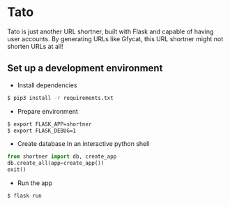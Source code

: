 # Tato

Tato is just another URL shortner, built with Flask and capable of having user accounts. By generating URLs like Gfycat, this URL shortner might not shorten URLs at all!

## Set up a development environment

* Install dependencies
```bash
$ pip3 install -r requirements.txt
```

* Prepare environment
```bash
$ export FLASK_APP=shortner
$ export FLASK_DEBUG=1
```

* Create database
In an interactive python shell
```python
from shortner import db, create_app
db.create_all(app=create_app())
exit()
```

* Run the app
```bash
$ flask run
```